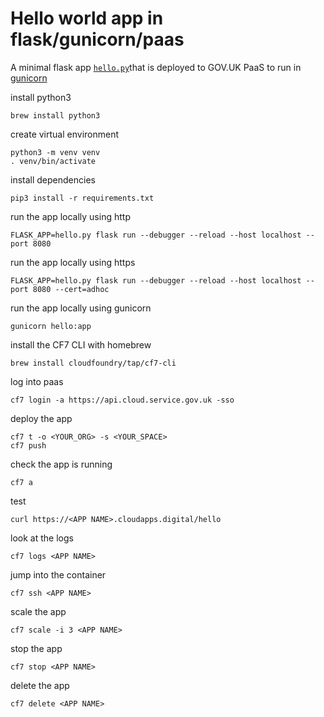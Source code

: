 # Hello world app in flask/gunicorn/paas


A minimal flask app [`hello.py`](hello.py)that is deployed to GOV.UK PaaS to run in [gunicorn]

install python3
```
brew install python3
```

create virtual environment
```
python3 -m venv venv
. venv/bin/activate
```

install dependencies
```
pip3 install -r requirements.txt
```

run the app locally using http
```
FLASK_APP=hello.py flask run --debugger --reload --host localhost --port 8080
```

run the app locally using https
```
FLASK_APP=hello.py flask run --debugger --reload --host localhost --port 8080 --cert=adhoc
```

run the app locally using gunicorn
```
gunicorn hello:app
```

install the CF7 CLI with homebrew

```
brew install cloudfoundry/tap/cf7-cli
```

log into paas

```
cf7 login -a https://api.cloud.service.gov.uk -sso
```

deploy the app
```
cf7 t -o <YOUR_ORG> -s <YOUR_SPACE>
cf7 push 
```

check the app is running
```
cf7 a
```

test
```
curl https://<APP NAME>.cloudapps.digital/hello
```

look at the logs
```
cf7 logs <APP NAME>
```

jump into the container

```
cf7 ssh <APP NAME>
```

scale the app
```
cf7 scale -i 3 <APP NAME>
```

stop the app
```
cf7 stop <APP NAME>
```

delete the app
```
cf7 delete <APP NAME>
```

[gunicorn]: https://gunicorn.org/
